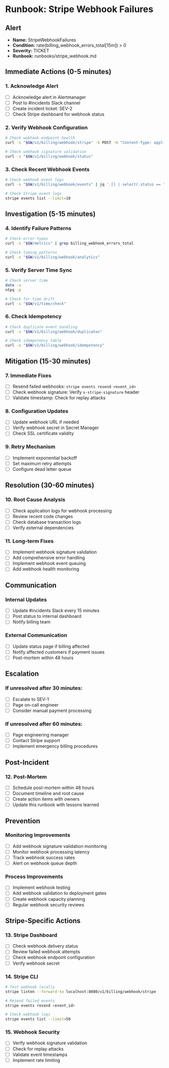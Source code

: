 # Runbook: Stripe Webhook Failures

## Alert
- **Name:** StripeWebhookFailures
- **Condition:** rate(billing_webhook_errors_total[15m]) > 0
- **Severity:** TICKET
- **Runbook:** runbooks/stripe_webhook.md

## Immediate Actions (0-5 minutes)

### 1. Acknowledge Alert
- [ ] Acknowledge alert in Alertmanager
- [ ] Post to #incidents Slack channel
- [ ] Create incident ticket: SEV-2
- [ ] Check Stripe dashboard for webhook status

### 2. Verify Webhook Configuration
```bash
# Check webhook endpoint health
curl -s "$GW/v1/billing/webhook/stripe" -X POST -H "Content-Type: application/json" -d '{"test": true}'

# Check webhook signature validation
curl -s "$GW/v1/billing/webhook/status"
```

### 3. Check Recent Webhook Events
```bash
# Check webhook event logs
curl -s "$GW/v1/billing/webhook/events" | jq '.[] | select(.status == "failed")'

# Check Stripe event logs
stripe events list --limit=10
```

## Investigation (5-15 minutes)

### 4. Identify Failure Patterns
```bash
# Check error types
curl -s "$GW/metrics" | grep billing_webhook_errors_total

# Check timing patterns
curl -s "$GW/v1/billing/webhook/analytics"
```

### 5. Verify Server Time Sync
```bash
# Check server time
date -u
ntpq -p

# Check for time drift
curl -s "$GW/v1/time/check"
```

### 6. Check Idempotency
```bash
# Check duplicate event handling
curl -s "$GW/v1/billing/webhook/duplicates"

# Check idempotency table
curl -s "$GW/v1/billing/webhook/idempotency"
```

## Mitigation (15-30 minutes)

### 7. Immediate Fixes
- [ ] Resend failed webhooks: `stripe events resend <event_id>`
- [ ] Check webhook signature: Verify `x-stripe-signature` header
- [ ] Validate timestamp: Check for replay attacks

### 8. Configuration Updates
- [ ] Update webhook URL if needed
- [ ] Verify webhook secret in Secret Manager
- [ ] Check SSL certificate validity

### 9. Retry Mechanism
- [ ] Implement exponential backoff
- [ ] Set maximum retry attempts
- [ ] Configure dead letter queue

## Resolution (30-60 minutes)

### 10. Root Cause Analysis
- [ ] Check application logs for webhook processing
- [ ] Review recent code changes
- [ ] Check database transaction logs
- [ ] Verify external dependencies

### 11. Long-term Fixes
- [ ] Implement webhook signature validation
- [ ] Add comprehensive error handling
- [ ] Implement webhook event queuing
- [ ] Add webhook health monitoring

## Communication

### Internal Updates
- [ ] Update #incidents Slack every 15 minutes
- [ ] Post status to internal dashboard
- [ ] Notify billing team

### External Communication
- [ ] Update status page if billing affected
- [ ] Notify affected customers if payment issues
- [ ] Post-mortem within 48 hours

## Escalation

### If unresolved after 30 minutes:
- [ ] Escalate to SEV-1
- [ ] Page on-call engineer
- [ ] Consider manual payment processing

### If unresolved after 60 minutes:
- [ ] Page engineering manager
- [ ] Contact Stripe support
- [ ] Implement emergency billing procedures

## Post-Incident

### 12. Post-Mortem
- [ ] Schedule post-mortem within 48 hours
- [ ] Document timeline and root cause
- [ ] Create action items with owners
- [ ] Update this runbook with lessons learned

## Prevention

### Monitoring Improvements
- [ ] Add webhook signature validation monitoring
- [ ] Monitor webhook processing latency
- [ ] Track webhook success rates
- [ ] Alert on webhook queue depth

### Process Improvements
- [ ] Implement webhook testing
- [ ] Add webhook validation to deployment gates
- [ ] Create webhook capacity planning
- [ ] Regular webhook security reviews

## Stripe-Specific Actions

### 13. Stripe Dashboard
- [ ] Check webhook delivery status
- [ ] Review failed webhook attempts
- [ ] Check webhook endpoint configuration
- [ ] Verify webhook secret

### 14. Stripe CLI
```bash
# Test webhook locally
stripe listen --forward-to localhost:8080/v1/billing/webhook/stripe

# Resend failed events
stripe events resend <event_id>

# Check webhook logs
stripe events list --limit=50
```

### 15. Webhook Security
- [ ] Verify webhook signature validation
- [ ] Check for replay attacks
- [ ] Validate event timestamps
- [ ] Implement rate limiting
